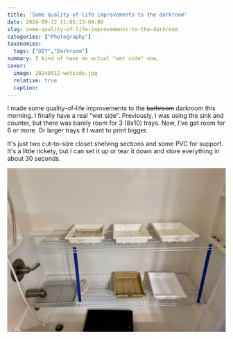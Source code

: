 ```yaml
---
title: 'Some quality-of-life improvements to the darkroom'
date: 2024-09-12 11:05:13-04:00
slug: some-quality-of-life-improvements-to-the-darkroom
categories: ["Photography"]
taxonomies:
  tags: ["DIY","Darkroom"]
summary: I kind of have an actual "wet side" now.
cover: 
  image: 20240912-wetside.jpg
  relative: true
  caption: 
---
```


I made some quality-of-life improvements to the ~~bathroom~~ darkroom this morning. I finally have a real "wet side". Previously, I was using the sink and counter, but there was barely room for 3 (8x10) trays. Now, I've got room for 6 or more. Or larger trays if I want to print bigger.

It's just two cut-to-size closet shelving sections and some PVC for support. It's a little rickety, but I can set it up or tear it down and store everything in about 30 seconds. 

![The wet side](20240912-wetside.jpg "The wet side")
